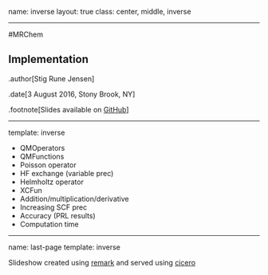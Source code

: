 name: inverse
layout: true
class: center, middle, inverse

---

#MRChem
## Implementation

.author[Stig Rune Jensen]

.date[3 August 2016, Stony Brook, NY]

.footnote[Slides available on [GitHub](https://github.com/stigrj/mrchem-implementation-talk)]

---

template: inverse
- QMOperators
- QMFunctions
- Poisson operator
- HF exchange (variable prec)
- Helmholtz operator
- XCFun
- Addition/multiplication/derivative
- Increasing SCF prec
- Accuracy (PRL results)
- Computation time

---
name: last-page
template: inverse

Slideshow created using [remark] and served using [cicero]

[remark]: https://github.com/gnab/remark
[cicero]: https://github.com/bast/cicero
